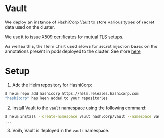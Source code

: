 # Vault

We deploy an instance of [HashiCorp
Vault](https://developer.hashicorp.com/vault) to store various types of secret
data used on the cluster.

We use it to issue X509 certificates for mutual TLS setups.

As well as this, the Helm chart used allows for secret injection based on the
annotations present in pods deployed to the cluster. See more
[here](https://developer.hashicorp.com/vault/docs/platform/k8s/injector)

# Setup

1. Add the Helm repository for HashiCorp:

``` sh
$ helm repo add hashicorp https://helm.releases.hashicorp.com
"hashicorp" has been added to your repositories
```

2. Install Vault to the `vault` namespace using the following command:

``` sh
$ helm install --create-namespace vault hashicorp/vault --namespace vault
...
```

3. Voila, Vault is deployed in the `vault` namespace.
